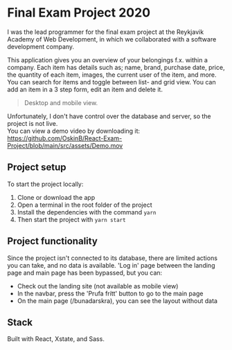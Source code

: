 # Final Exam Project 2020
I was the lead programmer for the final exam project at the Reykjavik Academy of Web Development, in which we collaborated with a software development company.<br>

This application gives you an overview of your belongings f.x. within a company. Each item has details such as; name, brand, purchase date, price, the quantity of each item, images, the current user of the item, and more. You can search for items and toggle between list- and grid view. You can add an item in a 3 step form, edit an item and delete it.<br> 
> Desktop and mobile view.<br>

Unfortunately, I don't have control over the database and server, so the project is not live. <br>
You can view a demo video by downloading it:
https://github.com/OskinB/React-Exam-Project/blob/main/src/assets/Demo.mov

## Project setup
To start the project locally: 
  1. Clone or download the app
  2. Open a terminal in the root folder of the project
  3. Install the dependencies with the command `yarn`
  4. Then start the project with `yarn start`

## Project functionality
Since the project isn't connected to its database, there are limited actions you can take, and no data is available. 'Log in' page between the landing page and main page has been bypassed, but you can:
  * Check out the landing site (not available as mobile view)
  * In the navbar, press the 'Prufa frítt' button to go to the main page
  * On the main page (/bunadarskra), you can see the layout without data

## Stack
Built with React, Xstate, and Sass.
